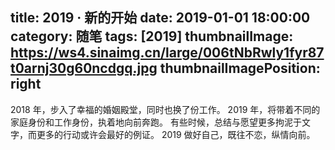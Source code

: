 title: 2019 · 新的开始
date: 2019-01-01 18:00:00
category: 随笔
tags: [2019]
thumbnailImage: https://ws4.sinaimg.cn/large/006tNbRwly1fyr87t0arnj30g60ncdgq.jpg
thumbnailImagePosition: right
---

2018 年，步入了幸福的婚姻殿堂，同时也换了份工作。
2019 年，将带着不同的家庭身份和工作身份，执着地向前奔跑。
有些时候，总结与愿望更多拘泥于文字，而更多的行动或许会最好的例证。
2019 做好自己，既往不恋，纵情向前。

<!-- more -->



